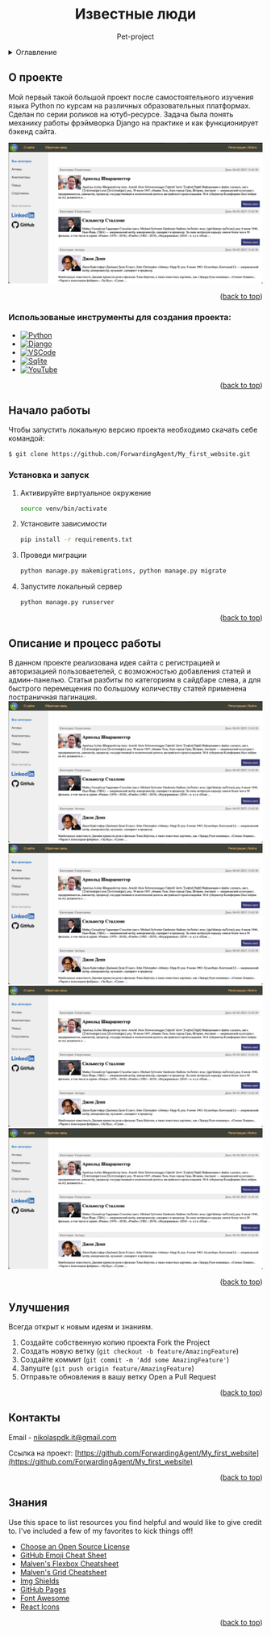 <!-- Improved compatibility of back to top link: See: https://github.com/othneildrew/Best-README-Template/pull/73 -->
<a name="readme-top"></a>
<!-- PROJECT LOGO -->
<div align="center">
  <h1 align="center">Известные люди</h1>
  <p align="center">
    Pet-project
      </p>
</div>

<!-- TABLE OF CONTENTS -->
<details>
  <summary>Оглавление</summary>
  <ol>
    <li>
      <a href="#О-проекте">О Проекте</a>
      <ul>
        <li><a href="#Использованые-инструменты-для-создания-проекта">Инструменты проекта</a></li>
      </ul>
    </li>
    <li>
      <a href="#Начало-работы">Начало работы</a>
      <ul>
        <li><a href="#Установка-и-запуск">Установка и запуск</a></li>
      </ul>
    </li>
    <li><a href="#Описание-и-процесс-работы">Описание и процесс работы</a></li>
    <li><a href="#Улучшения">Улучшения</a></li>
    <li><a href="#Контакты">Контакты</a></li>
    <li><a href="#Знания">Знания</a></li>
  </ol>
</details>



<!-- ABOUT THE PROJECT -->
## О проекте


Мой первый такой большой проект после самостоятельного изучения языка Python по курсам на различных образовательных платформах. 
Сделан по серии роликов на ютуб-ресурсе. Задача была понять механику работы фрэймворка Django на практике и как функционирует бэкенд сайта. 

![Main_page](readme-assets/Main_view.png)

<p align="right">(<a href="#readme-top">back to top</a>)</p>

<!-- ### Built With -->

### Использованые инструменты для создания проекта:

* [![Python][Python.py]][Python-url]
* [![Django][Django.dj]][Django-url]
* [![VSCode][VSCode.vsc]][VSCode-url]
* [![Sqlite][Sqlite.sq]][Sqlite-url]
* [![YouTube][YouTube.yt]][YouTube-url]


<p align="right">(<a href="#readme-top">back to top</a>)</p>



<!-- GETTING STARTED -->
## Начало работы

Чтобы запустить локальную версию проекта необходимо скачать себе командой:
   ```sh
$ git clone https://github.com/ForwardingAgent/My_first_website.git
   ```

### Установка и запуск


1. Активируйте виртуальное окружение
   ```sh
   source venv/bin/activate
    ```
3. Установите зависимости 
   ```sh
   pip install -r requirements.txt
   ```
4. Проведи миграции
   ```sh
   python manage.py makemigrations, python manage.py migrate
   ```
5. Запустите локальный сервер
   ```sh
   python manage.py runserver
   ```

<p align="right">(<a href="#readme-top">back to top</a>)</p>



<!-- USAGE EXAMPLES -->
## Описание и процесс работы

В данном проекте реализована идея сайта с регистрацией и авторизацией пользоваетелей, с возможностью добавления статей и админ-панелью. 
Статьи разбиты по категориям в сайдбаре слева, а для быстрого перемещения по большому количеству статей применена постраничная пагинация.
![Main_page](readme-assets/Main_view.png)
![Main_page](readme-assets/Main_view.png)
![Main_page](readme-assets/Main_view.png)
![Main_page](readme-assets/Main_view.png)


<p align="right">(<a href="#readme-top">back to top</a>)</p>


<!-- CONTRIBUTING -->
## Улучшения

Всегда открыт к новым идеям и знаниям.

1. Создайте собственную копию проекта Fork the Project
2. Создать новую ветку (`git checkout -b feature/AmazingFeature`)
3. Создайте коммит (`git commit -m 'Add some AmazingFeature'`)
4. Запуште (`git push origin feature/AmazingFeature`)
5. Отправьте обновления в вашу ветку Open a Pull Request

<p align="right">(<a href="#readme-top">back to top</a>)</p>


<!-- CONTACT -->
## Контакты

Email - nikolaspdk.it@gmail.com

Ссылка на проект: [https://github.com/ForwardingAgent/My_first_website](https://github.com/ForwardingAgent/My_first_website)

<p align="right">(<a href="#readme-top">back to top</a>)</p>



<!-- ACKNOWLEDGMENTS -->
## Знания

Use this space to list resources you find helpful and would like to give credit to. I've included a few of my favorites to kick things off!

* [Choose an Open Source License](https://choosealicense.com)
* [GitHub Emoji Cheat Sheet](https://www.webpagefx.com/tools/emoji-cheat-sheet)
* [Malven's Flexbox Cheatsheet](https://flexbox.malven.co/)
* [Malven's Grid Cheatsheet](https://grid.malven.co/)
* [Img Shields](https://shields.io)
* [GitHub Pages](https://pages.github.com)
* [Font Awesome](https://fontawesome.com)
* [React Icons](https://react-icons.github.io/react-icons/search)


<p align="right">(<a href="#readme-top">back to top</a>)</p>



<!-- MARKDOWN LINKS & IMAGES -->
<!-- https://www.markdownguide.org/basic-syntax/#reference-style-links -->
[contributors-shield]: https://img.shields.io/github/contributors/othneildrew/Best-README-Template.svg?style=for-the-badge
[contributors-url]: https://github.com/othneildrew/Best-README-Template/graphs/contributors
[forks-shield]: https://img.shields.io/github/forks/othneildrew/Best-README-Template.svg?style=for-the-badge
[forks-url]: https://github.com/othneildrew/Best-README-Template/network/members
[stars-shield]: https://img.shields.io/github/stars/othneildrew/Best-README-Template.svg?style=for-the-badge
[stars-url]: https://github.com/othneildrew/Best-README-Template/stargazers
[issues-shield]: https://img.shields.io/github/issues/othneildrew/Best-README-Template.svg?style=for-the-badge
[issues-url]: https://github.com/othneildrew/Best-README-Template/issues
[license-shield]: https://img.shields.io/github/license/othneildrew/Best-README-Template.svg?style=for-the-badge
[license-url]: https://github.com/othneildrew/Best-README-Template/blob/master/LICENSE.txt
[linkedin-shield]: https://img.shields.io/badge/-LinkedIn-black.svg?style=for-the-badge&logo=linkedin&colorB=555
[linkedin-url]: https://linkedin.com/in/othneildrew



[product-screenshot]: images/screenshot.png
[VSCode.vsc]: https://img.shields.io/badge/Visual%20Studio%20Code-0078d7.svg?style=for-the-badge&logo=visual-studio-code&logoColor=white
[VSCode-url]: https://code.visualstudio.com

[Python.py]: https://img.shields.io/badge/python-3670A0?style=for-the-badge&logo=python&logoColor=ffdd54
[Python-url]: https://www.python.org

[Django.dj]: https://img.shields.io/badge/django-%23092E20.svg?style=for-the-badge&logo=django&logoColor=white
[Django-url]: https://www.djangoproject.com


[Sqlite.sq]: https://img.shields.io/badge/sqlite-%2307405e.svg?style=for-the-badge&logo=sqlite&logoColor=white
[Sqlite-url]: https://www.sqlite.org/index.html

[YouTube.yt]: https://img.shields.io/badge/YouTube-%23FF0000.svg?style=for-the-badge&logo=YouTube&logoColor=white
[YouTube-url]: https://www.youtube.com

[Svelte.dev]: https://img.shields.io/badge/Svelte-4A4A55?style=for-the-badge&logo=svelte&logoColor=FF3E00
[Svelte-url]: https://svelte.dev/
[Laravel.com]: https://img.shields.io/badge/Laravel-FF2D20?style=for-the-badge&logo=laravel&logoColor=white
[Laravel-url]: https://laravel.com
[Bootstrap.com]: https://img.shields.io/badge/Bootstrap-563D7C?style=for-the-badge&logo=bootstrap&logoColor=white
[Bootstrap-url]: https://getbootstrap.com
[JQuery.com]: https://img.shields.io/badge/jQuery-0769AD?style=for-the-badge&logo=jquery&logoColor=white
[JQuery-url]: https://jquery.com 

